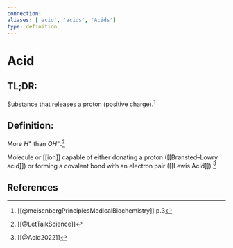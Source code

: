 ```yaml
---
connection:
aliases: ['acid', 'acids', 'Acids']
type: definition
---
```


# Acid

## TL;DR:
Substance that releases a proton (positive charge).[^1]

## Definition:
More $H^+$ than $OH^-$.[^3]

Molecule or [[ion]] capable of either donating a proton ([[Brønsted–Lowry acid]]) or forming a covalent bond with an electron pair ([[Lewis Acid]]).[^2]

## References
[^1]: [[@meisenbergPrinciplesMedicalBiochemistry]] p.3
[^2]: [[@Acid2022]]
[^3]: [[@LetTalkScience]]